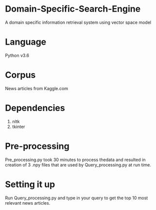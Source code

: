 # Domain-Specific-Search-Engine
A domain specific information retrieval system using vector space model

# Language
Python v3.6

# Corpus
News articles from Kaggle.com 

# Dependencies
1. nltk 
2. tkinter

# Pre-processing
Pre_processing.py took 30 minutes to process thedata and resulted in creation of 3 .npy files that are used by Query_processing.py at run time.

# Setting it up
Run Query_processing.py and type in your query to get the top 10 most relevant news articles.
